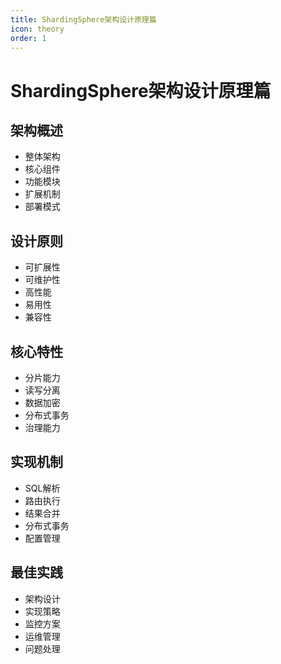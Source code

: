```yaml
---
title: ShardingSphere架构设计原理篇
icon: theory
order: 1
---
```


# ShardingSphere架构设计原理篇

## 架构概述
- 整体架构
- 核心组件
- 功能模块
- 扩展机制
- 部署模式

## 设计原则
- 可扩展性
- 可维护性
- 高性能
- 易用性
- 兼容性

## 核心特性
- 分片能力
- 读写分离
- 数据加密
- 分布式事务
- 治理能力

## 实现机制
- SQL解析
- 路由执行
- 结果合并
- 分布式事务
- 配置管理

## 最佳实践
- 架构设计
- 实现策略
- 监控方案
- 运维管理
- 问题处理
